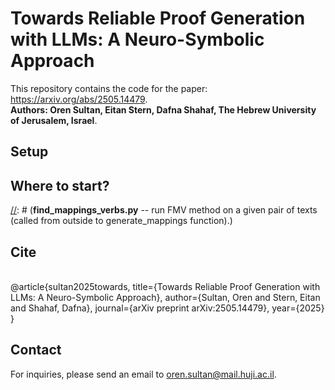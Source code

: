 


# Towards Reliable Proof Generation with LLMs: A Neuro-Symbolic Approach
This repository contains the code for the paper: https://arxiv.org/abs/2505.14479. </br>
**Authors: Oren Sultan, Eitan Stern, Dafna Shahaf, The Hebrew University of Jerusalem, Israel**. </br>



## Setup

[//]: # (The code is implemented in python 3.8.12. To run it, please install the requirements.txt file:)

[//]: # (```bash)

[//]: # (pip install -r minimalrequirements.txt)

[//]: # (```)

## Where to start?

[//]: # (Explore the **paper_experiments_results** folder for restoring the results in the experiment )

[//]: # (&#40;each folder contains a separate README file&#41;. <br/>)

[//]: # (Run **runner.py** for running our algorithm on a specific example of pairs of texts. <br/>)

[//]: # (Note that you don't need to run coreference and qa_srl, as the output files have already exist in the repo. )

[//]: # (&#40;You should run coreference and qa_srl only if you use a new input text files, )

[//]: # (by setting run_coref=False, run_qasrl=False in analogous_matching_algorithm function&#41;)

[//]: # ()
[//]: # (## Important folders)

[//]: # ()
[//]: # (**paper_experiments_results**:<br/>)

[//]: # (Contains the datasets, the labels of the annotators, as well as the data which generates the results in the figures )

[//]: # (and tables of the three experiments. Each inner folder contains a separate README file.<br/>)

[//]: # ()
[//]: # (**data:**<br/>)

[//]: # (Includes the following folders:<br/>)

[//]: # (**original_text_files** -- all the original texts files &#40;including the stories and paragraphs from ProPara&#41;.<br/>)

[//]: # (**coref_text_files** -- all the texts files after coreference &#40;including the stories and paragraphs from ProPara&#41;.<br/>)

[//]: # (**propara** -- data files relevant to ProPara dataset, output files of the ranking lists for the different models )

[//]: # (   &#40;see Section 4.1 in the paper&#41;, and some code files to read and print stats on ProPara and the methods.<br/>)

[//]: # (   )
[//]: # (**s2e-coref:**<br/>)

[//]: # (Contains the implementation code for the coreference model that we used &#40;see Section 3.1 in the paper&#41;.<br/>)

[//]: # ()
[//]: # (**qasrl-modeling**<br/>)

[//]: # (Contains the implementation code for the QA-SRL model that we used &#40;see Section 3.2 in the paper&#41;.<br/>)

[//]: # ()
[//]: # (## Important py. files)

[//]: # ()
[//]: # (## Algorithm's code files)

[//]: # (**runner.py** -- runner of our analogous matching algorithm on given pairs.<br/>)

[//]: # (**find_mappings.py** -- run FMQ method on a given pair of texts  &#40;called from outside to generate_mappings function&#41;.<br/>)

[//]: # (**find_mappings_verbs.py** -- run FMV method on a given pair of texts &#40;called from outside to generate_mappings function&#41;.\)

[//]: # (**sentence_bert.py** -- run SBERT on a given pair of texts.<br/>)

[//]: # (**coref.py** -- run our coreference implementation on input files.<br/>)

[//]: # (**qa-srl.py** -- run our QA-SRL implementation on texts files &#40;after coref&#41;.<br/>)

[//]: # ()
[//]: # (## Experiment's code files)

[//]: # (**run_propara_all_pairs_exp.py** -- run experiment 1 &#40;see Section 4.1 in the paper&#41;.<br/>)

[//]: # (**analogies_mining_exp_annotators_consistency.py** -- run annotators consistency confusion matrix )

[//]: # (&#40;see Section 4.1 in the paper&#41;.<br/>)

[//]: # (**run_mappings_evaluation_exp.py** -- run experiment 2 &#40;see Section 4.2 in the paper&#41;.<br/>)

[//]: # (**run_robustness_to_paraphrases_exp.py** -- run experiment 3 &#40;see Section 4.3 in the paper&#41;.<br/>)

## Cite
 <br> @article{sultan2025towards,
  title={Towards Reliable Proof Generation with LLMs: A Neuro-Symbolic Approach},
  author={Sultan, Oren and Stern, Eitan and Shahaf, Dafna},
  journal={arXiv preprint arXiv:2505.14479},
  year={2025}
} </br>



## Contact
For inquiries, please send an email to oren.sultan@mail.huji.ac.il.


